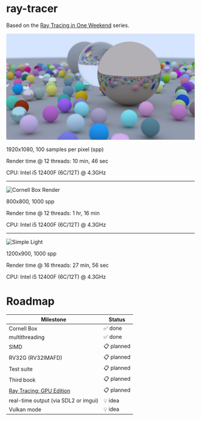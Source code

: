 # ray-tracer
Based on the [Ray Tracing in One Weekend](https://raytracing.github.io/) series.

![Random Spheres Render](renders/render_1920_1080_100.jpg)

1920x1080, 100 samples per pixel (spp)

Render time @ 12 threads: 10 min, 46 sec

CPU: Intel i5 12400F (6C/12T) @ 4.3GHz

---

![Cornell Box Render](renders/render_800_800_1000.jpg)

800x800, 1000 spp

Render time @ 12 threads: 1 hr, 16 min

CPU: Intel i5 12400F (6C/12T) @ 4.3GHz

---

![Simple Light](renders/render_1200_900_1000.jpg)

1200x900, 1000 spp

Render time @ 16 threads: 27 min, 56 sec

CPU: Intel i5 12400F (6C/12T) @ 4.3GHz

# Roadmap
| Milestone | Status |
| - | - | 
| Cornell Box | ✅ done | 
| multithreading | ✅ done | 
| SIMD | 📋 planned |
| RV32G (RV32IMAFD) | 📋 planned | 
| Test suite | 📋 planned | 
| Third book | 📋 planned | 
| [Ray Tracing: GPU Edition](https://raytracing.github.io/gpu-tracing/book/RayTracingGPUEdition.html) | 📋 planned | 
| real-time output (via SDL2 or imgui) | 💡 idea | 
| Vulkan mode | 💡 idea |

